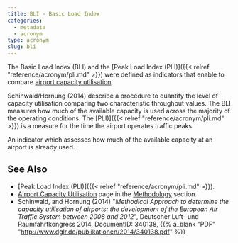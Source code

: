 ```yaml
---
title: BLI - Basic Load Index
categories:
  - metadata
  - acronym
type: acronym
slug: bli
---
```



The Basic Load Index (BLI) and the [Peak Load Index (PLI)]({{< relref "reference/acronym/pli.md" >}}) were defined as indicators that enable to compare [airport capacity utilisation](/reference/methodology/airport_capacity_utilisation/).

Schinwald/Hornung (2014) describe a procedure to quantify the level of capacity utilisation comparing two characteristic throughput values.
The BLI measures how much of the available capacity is used across the majority of the operating conditions.
The [PLI)]({{< relref "reference/acronym/pli.md" >}}) is a measure for the time the airport operates traffic peaks.




An indicator which assesses how much of the available capacity at an airport is already used.

## See Also

* [Peak Load Index (PLI)]({{< relref "reference/acronym/pli.md" >}}).
* [Airport Capacity Utilisation](/reference/methodology/airport_capacity_utilisation/) page in the [Methodology](/reference/methodology//) section.
* Schinwald, and Hornung (2014) "_Methodical Approach to determine the capacity utilisation of airports: the development of the European Air Traffic System between 2008 and 2012_", Deutscher Luft- und Raumfahrtkongress 2014, DocumentID: 340138, {{% a_blank "PDF" "http://www.dglr.de/publikationen/2014/340138.pdf" %}}
